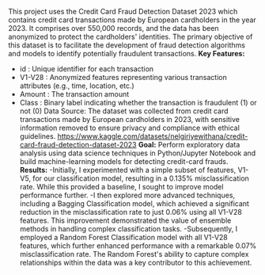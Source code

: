 This project uses the Credit Card Fraud Detection Dataset 2023 which contains credit card transactions made by European cardholders in the year 2023. It comprises over 550,000 records, and the data has been anonymized to protect the cardholders' identities. The primary objective of this dataset is to facilitate the development of fraud detection algorithms and models to identify potentially fraudulent transactions.
**Key Features:**
- id : Unique identifier for each transaction
- V1-V28 : Anonymized features representing various transaction attributes (e.g., time, location, etc.)
- Amount : The transaction amount
- Class : Binary label indicating whether the transaction is fraudulent (1) or not (0)
Data Source: The dataset was collected from credit card transactions made by European cardholders in 2023, with sensitive information removed to ensure privacy and compliance with ethical guidelines.
https://www.kaggle.com/datasets/nelgiriyewithana/credit-card-fraud-detection-dataset-2023
**Goal:**
  Perform exploratory data analysis using data science techniques in Python/Jupyter Notebook and build machine-learning models for detecting credit-card frauds.
**Results:**
  -Initially, I experimented with a simple subset of features, V1-V5, for our classification model, resulting in a 0.135% misclassification rate. While this provided a baseline, I sought to improve model performance further.
 -I then explored more advanced techniques, including a Bagging Classification model, which achieved a significant reduction in the misclassification rate to just 0.06% using all V1-V28 features. This improvement demonstrated the value of ensemble methods in handling complex classification tasks.
 -Subsequently, I employed a Random Forest Classification model with all V1-V28 features, which further enhanced performance with a remarkable 0.07% misclassification rate. The Random Forest's ability to capture complex relationships within the data was a key contributor to this achievement.
 
